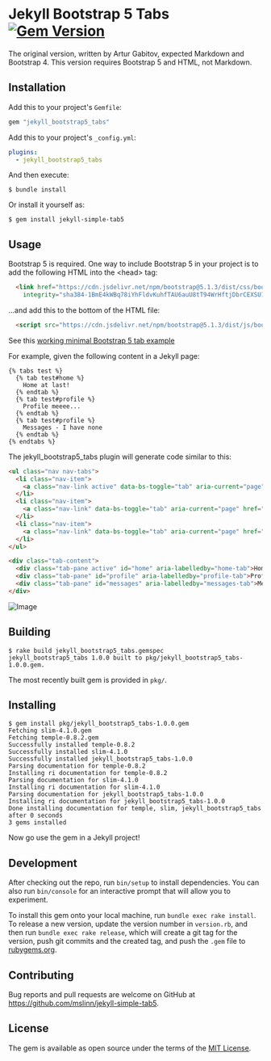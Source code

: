 Jekyll Bootstrap 5 Tabs
[![Gem Version](https://badge.fury.io/rb/jekyll_bootstrap5_tabs.svg)](https://badge.fury.io/rb/jekyll_bootstrap5_tabs)
===========

The original version, written by Artur Gabitov, expected Markdown and Bootstrap 4.
This version requires Bootstrap 5 and HTML, not Markdown.


## Installation

Add this to your project's `Gemfile`:
```ruby
gem "jekyll_bootstrap5_tabs"
```

Add this to your project's `_config.yml`:

```yaml
plugins:
  - jekyll_bootstrap5_tabs
```

And then execute:

    $ bundle install

Or install it yourself as:

    $ gem install jekyll-simple-tab5


## Usage

Bootstrap 5 is required. One way to include Bootstrap 5 in your project is to add the following HTML into the &lt;head> tag:
```html
  <link href="https://cdn.jsdelivr.net/npm/bootstrap@5.1.3/dist/css/bootstrap.min.css" rel="stylesheet"
    integrity="sha384-1BmE4kWBq78iYhFldvKuhfTAU6auU8tT94WrHftjDbrCEXSU1oBoqyl2QvZ6jIW3" crossorigin="anonymous">
```
...and add this to the bottom of the HTML file:
```html
  <script src="https://cdn.jsdelivr.net/npm/bootstrap@5.1.3/dist/js/bootstrap.bundle.min.js"></script>
```

See this [working minimal Bootstrap 5 tab example](https://codepen.io/mslinn/pen/OJOjVPR)

For example, given the following content in a Jekyll page:
```
{% tabs test %}
  {% tab test#home %}
    Home at last!
  {% endtab %}
  {% tab test#profile %}
    Profile meeee...
  {% endtab %}
  {% tab test#profile %}
    Messages - I have none
  {% endtab %}
{% endtabs %}
```
The jekyll_bootstrap5_tabs plugin will generate code similar to this:
```html
<ul class="nav nav-tabs">
  <li class="nav-item">
    <a class="nav-link active" data-bs-toggle="tab" aria-current="page" href="#home">Home</a>
  </li>
  <li class="nav-item">
    <a class="nav-link" data-bs-toggle="tab" aria-current="page" href="#profile">Profile</a>
  </li>
  <li class="nav-item">
    <a class="nav-link" data-bs-toggle="tab" aria-current="page" href="#messages">Messages</a>
  </li>
</ul>

<div class="tab-content">
  <div class="tab-pane active" id="home" aria-labelledby="home-tab">Home at last!</div>
  <div class="tab-pane" id="profile" aria-labelledby="profile-tab">Profile meeee...</div>
  <div class="tab-pane" id="messages" aria-labelledby="messages-tab">Messages - I have none</div>
</div>
```

![Image](docs/tab-screen.gif)


## Building

```shell
$ rake build jekyll_bootstrap5_tabs.gemspec
jekyll_bootstrap5_tabs 1.0.0 built to pkg/jekyll_bootstrap5_tabs-1.0.0.gem.
```

The most recently built gem is provided in `pkg/`.


## Installing

```shell
$ gem install pkg/jekyll_bootstrap5_tabs-1.0.0.gem
Fetching slim-4.1.0.gem
Fetching temple-0.8.2.gem
Successfully installed temple-0.8.2
Successfully installed slim-4.1.0
Successfully installed jekyll_bootstrap5_tabs-1.0.0
Parsing documentation for temple-0.8.2
Installing ri documentation for temple-0.8.2
Parsing documentation for slim-4.1.0
Installing ri documentation for slim-4.1.0
Parsing documentation for jekyll_bootstrap5_tabs-1.0.0
Installing ri documentation for jekyll_bootstrap5_tabs-1.0.0
Done installing documentation for temple, slim, jekyll_bootstrap5_tabs after 0 seconds
3 gems installed
```

Now go use the gem in a Jekyll project!


## Development

After checking out the repo, run `bin/setup` to install dependencies. You can also run `bin/console` for an interactive prompt that will allow you to experiment.

To install this gem onto your local machine, run `bundle exec rake install`. To release a new version, update the version number in `version.rb`, and then run `bundle exec rake release`, which will create a git tag for the version, push git commits and the created tag, and push the `.gem` file to [rubygems.org](https://rubygems.org).


## Contributing

Bug reports and pull requests are welcome on GitHub at https://github.com/mslinn/jekyll-simple-tab5.


## License

The gem is available as open source under the terms of the [MIT License](https://opensource.org/licenses/MIT).
